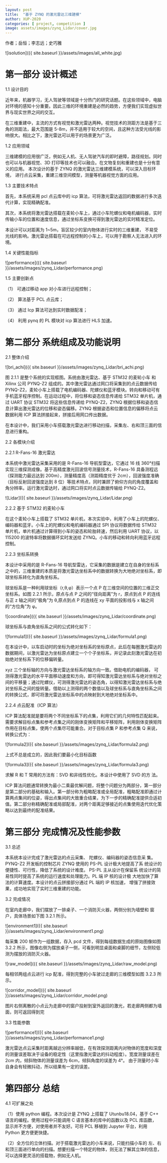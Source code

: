 ```yaml
---
layout: post
title:  "基于 ZYNQ 的激光雷达三维建模"
author: XUP-2020
categories: [ project, competition ]
image: assets/images/zynq_Lidar/cover.jpg
---
```

作者；岳恒；李志远；史巧雅

![isolution]({{ site.baseurl }}/assets/images/all_white.jpg)

# 第一部分 设计概述

 

1.1 设计目的

近年来，机器学习，无人驾驶等领域是十分热门的研究话题。在这些领域中，电脑对环境的感知十分重要。因此三维的环境重建是必然的趋势，方便我们实现虚拟世界与现实世界之间的交互。

在三维重建中，主流的方式有视觉和激光雷达两种。视觉技术的测距方法是基于三角的测距法，最大范围是 5-8m，并不适用于较大的空间，且这种方法受光线的影响很大。相比之下，激光雷达可以用于的场景更为广泛。

1.2 应用领域

三维建模的应用很广泛，例如无人机、无人驾驶汽车的即时避障，路径规划。同时也可以与机器视觉、3D 打印等技术也可以融合。在文物复刻和重建也是十分有意义的应用。 本次设计的基于 ZYNQ 的激光雷达三维建模系统，可以深入目标环境， 进行点云采集，重建三维空间模型，测量等机器视觉方面的应用。

1.3 主要技术特点

首先，本系统采用 pcl 点云库中的 icp 算法，可将激光雷达返回的数据进行多次迭代计算，实现精确配准。

其次，本系统将激光雷达搭载在麦轮小车上，通过小车陀螺仪和电机编码器，实时传输小车的位置和速度信息，通过坐标系变换可得到激光雷达的实时精准定位。

本设计可以对距离为 1~5m，盲区较少的室内物体进行实时的三维重建， 不易受光线的影响。激光雷达搭载在可远程控制的小车上，可以用于勘察人无法进入的环境。

1.4 关键性能指标

![performance]({{ site.baseurl }}/assets/images/zynq_Lidar/performance.png)

1.5 主要创新点

（1） 可通过移动 app 对小车进行远程控制；

（2） 算法基于 PCL 点云库；

（3） 通过 Icp 算法可达到实时数据配准；

（4） 利用 pynq 的 PL 模块对 icp 算法进行 HLS 加速。

 

# 第二部分 系统组成及功能说明

 

2.1 整体介绍

![bri_achi]({{ site.baseurl }}/assets/images/zynq_Lidar/bri_achi.png)

图 2.1.1 是整个系统的实现框图。系统由激光雷达、基于 STM32 的麦轮小车 和 Xilinx 公司 PYNQ-Z2 组成的。其中激光雷达通过网口将采集到的点云数据传给 PYNQ-Z2，麦轮小车上搭载了电机编码器、陀螺仪和蓝牙模块。转向和移动可有手机蓝牙程序控制。在运动过程中，将位移和姿态信息传递给 STM32 单片机，通过 UART 协议 STM32 将这些信息传递给 PYNQ-Z2，ZYNQ 根据位移和姿态信息计算出激光雷达的位移和姿态偏移。ZYNQ 根据姿态和位置信息的偏移将点云数据利用 ICP 算法拼接起来，拼接后用网口传出数据。

在本设计中，我们采用小车搭载激光雷达进行移动扫描，采集左、右和顶三面的信息进行重构。

2.2 各模块介绍

2.2.1 R-Fans-16 激光雷达

本系统中激光雷达采集采用的是 R-Fans-16 导航型雷达，它通过 16 线 360°扫描实现三维探测成像。基于高精度激光回波信号测量技术，R-Fans-16 具备测程远（探测能力最远达到 200m），测量精度高（测距精度优于 2cm），回波强度准确（目标反射回波强度达到 8 位）等技术特点，同时兼顾了俯仰方向的角度覆盖和角分辨率。运行激光雷达时，通过网口将实时点云数据传输给 PYNQ-Z2。

![Lidar]({{ site.baseurl }}/assets/images/zynq_Lidar/Lidar.png)

2.2.2 基于 STM32 的麦轮小车

在这个麦轮小车上搭载了 STM32 单片机，本次实验中，利用了小车上的陀螺仪、编码器和蓝牙。小车上的陀螺仪和电机编码器通过 SPI 协议将数据传给 STM32 单片机，单片机通过计算得到小车的姿态和轮胎转速，然后利用 UART 协议，以 115200 的波特率将数据循环实时发送给 ZYNQ。小车的移动和转向利用蓝牙远程控制。

2.2.3 坐标系转换

本设计中采用的是 R-Fans-16 导航型雷达，它采集的数据是建立在自身的坐标系之中的，三维重建的本质是将激光雷达坐标系中的数据转换为大地绝对坐标系，即球坐标系转化为直角坐标系。

球坐标系是一种利用球坐标（r,θ,φ）表示一个点 P 在三维空间的位置的三维正交坐标系。如图 2.2.1 所示，原点与点 P 之间的“径向距离”为 r，原点到点 P 的连线与正 z 轴之间的“极角”为 θ,原点到点 P 的连线在 xy 平面的投影线与 x 轴之间的“方位角”为 φ。

![coordinate]({{ site.baseurl }}/assets/images/zynq_Lidar/coordinate.png)

球坐标系与直角坐标系之间的公式转化如下：

![formula1]({{ site.baseurl }}/assets/images/zynq_Lidar/formula1.png)

在本设计中，以车启动时的坐标为绝对坐标系的坐标原点，此后在每圈激光雷达的数据期间，以激光雷达为坐标原点建立一个个子坐标系，并记录此刻激光雷达在初始绝对坐标系下的位移偏转量。

xyz 三个坐标轴的方向与激光雷达坐标系的轴方向一致。借助电机的编码器， 可测得激光雷达的水平平面移动速度和方向，即可得知激光雷达坐标系与绝对坐标之间的平移量；通过陀螺仪，可测得激光雷达的姿态角，以得知激光雷达坐标系与绝对坐标系之间的旋转量。借助以上测得的两个数值以及球坐标系与直角坐标系之间的转换公式，即可将激光雷达坐标系中的点映射到大地绝对坐标系中。

2.2.4 点云配准（ICP 算法）

ICP 算法配准就是要将两个不同坐标系下的点集，利用它们的几何特性匹配起来。需要求解目标点集和参考点集之间的刚体变换矩阵和平移矩阵，利用刚体变换矩阵作用在目标点集，使两个点集尽可能重合。对于目标点集 P 和参考点集 Q 来说，转换公式为：

![formula2]({{ site.baseurl }}/assets/images/zynq_Lidar/formula2.png)

上式不总是成立的，因此我们要最小化目标函数

![formula3]({{ site.baseurl }}/assets/images/zynq_Lidar/formula3.png)

求解 R 和 T 常用的方法有：SVD 和非线性优化。本设计中使用了 SVD 的方 法。

ICP 算法问题通常转换为最小二乘最优解问题，将整个问题分为两部分，第一部分是第二部分的基础和输入。第一部分称为粗略配准或全局配准，粗略配准即通过计算两点集间的位姿，得出点集间的大致重合结果，为下一步的精确配准提供合适初值。第二部分称精确配准或局部配准，对两个距离足够接近的点集使用迭代优化策略以达到最终的配准结果。

 

# 第三部分 完成情况及性能参数

 

3.1 总述

本系统本设计完成了激光雷达的点云采集、 陀螺仪、编码器的姿态信息采 集。 PYNQ-Z2 开发板的控制芯片 ZYNQ 使用的 PS-PL 设计极大地提高了系 统设计的便捷性、可行性，降低了系统的设计难度。 PS-PL 主从设计在保留系 统设计的简易性同时提高了系统的运行速度和处理能力。PL 端 IP 核的设计极 大地加快了算法的计算速度。本设计的点云拼接部分通过 PL 端的 IP 核加速， 增强了拼接效果，成功地实现了实时三维重建的功能。

3.2 完成情况

在室内走廊中，我们摆放了一排桌子、一个消防灭火器，两侧分别为墙壁和 窗户，具体场景如下图 3.2.1 所示。

![environment1]({{ site.baseurl }}/assets/images/zynq_Lidar/environment1.png)

每采集 200 帧作为一组数据，存入 pcd 文件，得到每组数据生成的原始图像如图 3.2.2 所示，图像右侧为摆放桌子一侧，可看到明显桌面和桌脚的细节，左侧较低测为摆放的消防灭火器。

![raw_model]({{ site.baseurl }}/assets/images/zynq_Lidar/raw_model.png)

每相邻两组点云进行 icp 配准，得到完整的小车驶过走廊的三维模型如图 3.2.3 所示。

![corridor_model]({{ site.baseurl }}/assets/images/zynq_Lidar/corridor_model.png)

图片右侧离散的小点云为走廊中的窗户投射到室外返回的激光，若走廊两侧都为墙面，则可返回得到完

3.3 性能参数

![performance1]({{ site.baseurl }}/assets/images/zynq_Lidar/performance1.png)

激光雷达点云采集时距离越远分辨率越低，在有效探测距离内对物体的宽度和深度的测量误差取决于设备的稳定性（这里指激光雷达的抖动程度）。宽度测量误差在 2cm 内，倾斜物体的测量误差为 6cm，倾斜角度的误差为 4°。 由于测量时小车自身会有轻微抖动，所以结果有一定的误差。

 

# 第四部分 总结

 

4.1 可扩展之处

（1）使用 python 编程。本次设计是 ZYNQ 上搭载了 Utunbu18.04，基于 C++ 语言的编程。使用过程中只能调用 C 语言基本的库中的函数以及 PCL 库函数， 显示并不方便，对使用者并不友好。可将 PCL 移植到 Jupyter 平台，利用 Python 更方便更快捷。

（2）全方位的立体扫描。对于搭载激光雷达的小车来说，只能扫描小车的 左、右和顶三面进行单向的扫描。想要扫描一个特定的物体，则无法了解其立体的信息，可以选择更灵活的搭载物，例如无人机。



